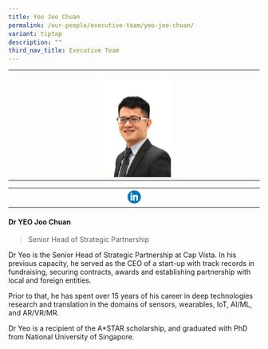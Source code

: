 ```yaml
---
title: Yeo Joo Chuan
permalink: /our-people/executive-team/yeo-joo-chuan/
variant: tiptap
description: ""
third_nav_title: Executive Team
---
```

<p></p>
<table style="minWidth: 25px">
<colgroup>
<col>
</colgroup>
<tbody>
<tr>
<th rowspan="1" colspan="1">
<p></p>
<div class="isomer-image-wrapper">
<img style="width: 30%;" height="auto" width="100%" alt="Yeo Joo Chuan" src="/images/Joo_Chuan_s_photo_for_cvpl_website.jpg">
</div>
</th>
</tr>
</tbody>
</table>
<table style="minWidth: 25px">
<colgroup>
<col>
</colgroup>
<tbody>
<tr>
<th rowspan="1" colspan="1"><a class="isomer-image-wrapper" href="https://www.linkedin.com/in/joochuanyeo/"><img style="width: 10%;" height="auto" width="100%" alt="" src="/images/Executive Team/linkedin_logo_optimized.png"></a>
</th>
</tr>
</tbody>
</table>
<h4><strong>Dr YEO Joo Chuan</strong></h4>
<blockquote>
<p>Senior Head of Strategic Partnership</p>
</blockquote>
<p>Dr Yeo is the Senior Head of Strategic Partnership at Cap Vista. In his
previous capacity, he served as the CEO of a start-up with track records
in fundraising, securing contracts, awards and establishing partnership
with local and foreign entities.</p>
<p>Prior to that, he has spent over 15 years of his career in deep technologies
research and translation in the domains of sensors, wearables, IoT, AI/ML,
and AR/VR/MR.</p>
<p>Dr Yeo is a recipient of the A*STAR scholarship, and graduated with PhD
from National University of Singapore.</p>
<p></p>